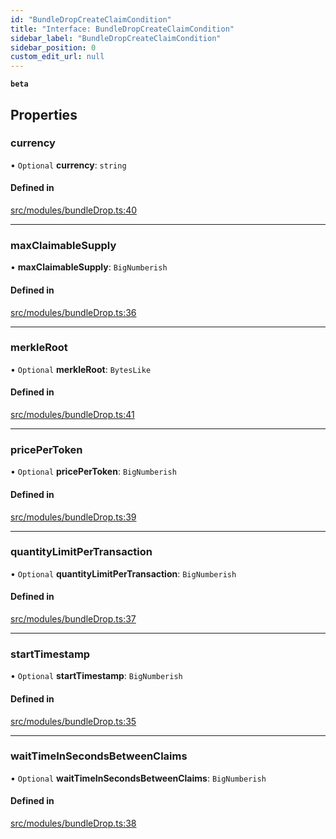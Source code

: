 ```yaml
---
id: "BundleDropCreateClaimCondition"
title: "Interface: BundleDropCreateClaimCondition"
sidebar_label: "BundleDropCreateClaimCondition"
sidebar_position: 0
custom_edit_url: null
---
```


**`beta`**

## Properties

### currency

• `Optional` **currency**: `string`

#### Defined in

[src/modules/bundleDrop.ts:40](https://github.com/PrasoonPratham/nftlabs-sdk-ts/blob/3077f6d/src/modules/bundleDrop.ts#L40)

___

### maxClaimableSupply

• **maxClaimableSupply**: `BigNumberish`

#### Defined in

[src/modules/bundleDrop.ts:36](https://github.com/PrasoonPratham/nftlabs-sdk-ts/blob/3077f6d/src/modules/bundleDrop.ts#L36)

___

### merkleRoot

• `Optional` **merkleRoot**: `BytesLike`

#### Defined in

[src/modules/bundleDrop.ts:41](https://github.com/PrasoonPratham/nftlabs-sdk-ts/blob/3077f6d/src/modules/bundleDrop.ts#L41)

___

### pricePerToken

• `Optional` **pricePerToken**: `BigNumberish`

#### Defined in

[src/modules/bundleDrop.ts:39](https://github.com/PrasoonPratham/nftlabs-sdk-ts/blob/3077f6d/src/modules/bundleDrop.ts#L39)

___

### quantityLimitPerTransaction

• `Optional` **quantityLimitPerTransaction**: `BigNumberish`

#### Defined in

[src/modules/bundleDrop.ts:37](https://github.com/PrasoonPratham/nftlabs-sdk-ts/blob/3077f6d/src/modules/bundleDrop.ts#L37)

___

### startTimestamp

• `Optional` **startTimestamp**: `BigNumberish`

#### Defined in

[src/modules/bundleDrop.ts:35](https://github.com/PrasoonPratham/nftlabs-sdk-ts/blob/3077f6d/src/modules/bundleDrop.ts#L35)

___

### waitTimeInSecondsBetweenClaims

• `Optional` **waitTimeInSecondsBetweenClaims**: `BigNumberish`

#### Defined in

[src/modules/bundleDrop.ts:38](https://github.com/PrasoonPratham/nftlabs-sdk-ts/blob/3077f6d/src/modules/bundleDrop.ts#L38)
